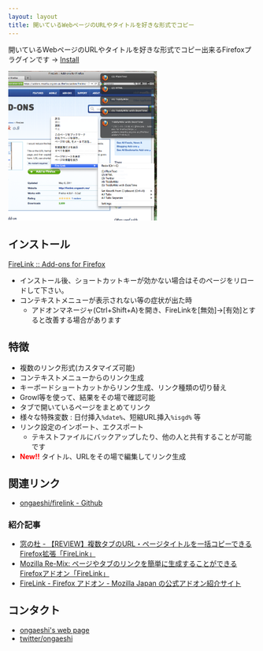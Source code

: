 ```yaml
---
layout: layout
title: 開いているWebページのURLやタイトルを好きな形式でコピー
---
```

開いているWebページのURLやタイトルを好きな形式でコピー出来るFirefoxプラグインです → [Install](https://addons.mozilla.org/ja/firefox/addon/firelink/)

<img alt='' src='/images/overview09.png' width='60%' />

## インストール
[FireLink :: Add-ons for Firefox](https://addons.mozilla.org/ja/firefox/addon/firelink/)

* インストール後、ショートカットキーが効かない場合はそのページをリロードして下さい。
* コンテキストメニューが表示されない等の症状が出た時
  * アドオンマネージャ(Ctrl+Shift+A)を開き、FireLinkを[無効]→[有効]とすると改善する場合があります

## 特徴
* 複数のリンク形式(カスタマイズ可能)
* コンテキストメニューからのリンク生成
* キーボードショートカットからリンク生成、リンク種類の切り替え
* Growl等を使って、結果をその場で確認可能
* タブで開いているページをまとめてリンク
* 様々な特殊変数 : 日付挿入`%date%`、短縮URL挿入`%isgd%` 等
* リンク設定のインポート、エクスポート
  * テキストファイルにバックアップしたり、他の人と共有することが可能です
* <b><font color="red">New!!</font></b> タイトル、URLをその場で編集してリンク生成

## 関連リンク
* [ongaeshi/firelink - Github](https://github.com/ongaeshi/firelink)

### 紹介記事
* [窓の杜 - 【REVIEW】複数タブのURL・ページタイトルを一括コピーできるFirefox拡張「FireLink」](http://www.forest.impress.co.jp/docs/review/20110620_454583.html)
* [Mozilla Re-Mix: ページやタブのリンクを簡単に生成することができるFirefoxアドオン「FireLink」](http://mozilla-remix.seesaa.net/article/204329055.html)
* [FireLink - Firefox アドオン - Mozilla Japan の公式アドオン紹介サイト](https://addons.mozilla.jp/firefox/details/306839)

## コンタクト
* [ongaeshi's web page](http://ongaeshi.me/)
* [twitter/ongaeshi](https://twitter.com/ongaeshi)
